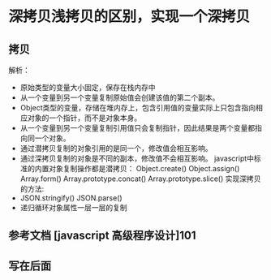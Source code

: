 # 深拷贝浅拷贝的区别，实现一个深拷贝
## 拷贝
解析：
- 原始类型的变量大小固定，保存在栈内存中
- 从一个变量到另一个变量复制原始值会创建该值的第二个副本。
- Object类型的变量，存储在堆内存上，包含引用值的变量实际上只包含指向相应对象的一个指针，而不是对象本身。
- 从一个变量到另一个变量复制引用值只会复制指针，因此结果是两个变量都指向同一个对象。
- 通过潜拷贝复制的对象引用的是同一个，修改值会相互影响。
- 通过深拷贝复制的对象是不同的副本，修改值不会相互影响。
javascript中标准的内置对象复制操作都是潜拷贝：
Object.create()  Object.assign()
Array.form() Array.prototype.concat()   Array.prototype.slice()
实现深拷贝的方法: 
- JSON.stringify() JSON.parse()
- 递归循环对象属性一层一层的复制
## 参考文档 [javascript 高级程序设计]101
## 写在后面

